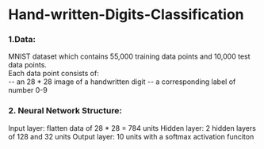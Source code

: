 # Hand-written-Digits-Classification

### 1.Data:
MNIST dataset which contains 55,000 training data points and 10,000 test data points.   
Each data point consists of:  
-- an 28 * 28 image of a handwritten digit
-- a corresponding label of number 0-9

### 2. Neural Network Structure:
Input layer: flatten data of 28 * 28 = 784 units
Hidden layer: 2 hidden layers of 128 and 32 units
Output layer: 10 units with a softmax activation funciton
